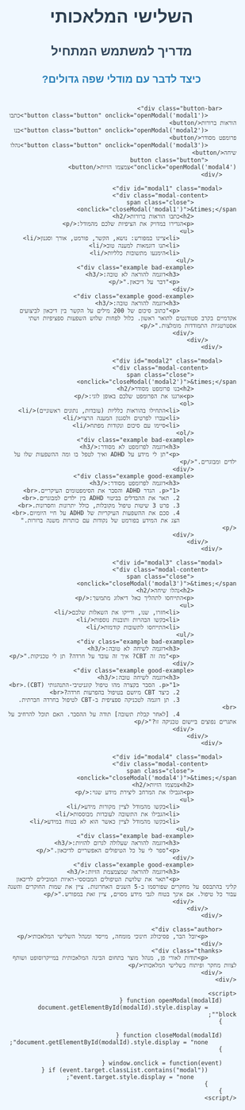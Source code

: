 <!DOCTYPE html>
<html lang="he" dir="rtl">
<head>
    <meta charset="UTF-8">
    <meta name="viewport" content="width=device-width, initial-scale=1.0">
    <title>השלישי המלאכותי - מדריך למשתמש המתחיל</title>
    <style>
        /* הסגנונות נשארים זהים לגרסה הקודמת */
        body, html {
            height: 100%;
            margin: 0;
            font-family: 'Heebo', sans-serif;
            background-color: #f0f8ff;
            color: #333;
        }
        .container {
            max-width: 1200px;
            margin: 0 auto;
            padding: 20px;
        }
        .header {
            text-align: center;
            margin-bottom: 40px;
        }
        h1 {
            color: #2c3e50;
            font-size: 2.5em;
            margin-bottom: 10px;
        }
        h2 {
            color: #34495e;
            font-size: 1.8em;
            margin-bottom: 10px;
        }
        h3 {
            color: #2980b9;
            font-size: 1.5em;
            margin-bottom: 20px;
        }
        .button-bar {
            display: flex;
            justify-content: space-around;
            flex-wrap: wrap;
            gap: 20px;
            margin-bottom: 40px;
        }
        .button {
            padding: 15px 25px;
            font-size: 18px;
            cursor: pointer;
            background-color: #3498db;
            color: white;
            border: none;
            border-radius: 50px;
            transition: all 0.3s;
            flex: 1;
            min-width: 200px;
            text-align: center;
            box-shadow: 0 4px 6px rgba(0,0,0,0.1);
        }
        .button:hover {
            background-color: #2980b9;
            transform: translateY(-3px);
            box-shadow: 0 6px 8px rgba(0,0,0,0.15);
        }
        .modal {
            display: none;
            position: fixed;
            z-index: 1;
            left: 0;
            top: 0;
            width: 100%;
            height: 100%;
            overflow: auto;
            background-color: rgba(0,0,0,0.4);
        }
        .modal-content {
            background-color: #fefefe;
            margin: 5% auto;
            padding: 30px;
            border: 1px solid #888;
            width: 90%;
            max-width: 800px;
            border-radius: 15px;
            box-shadow: 0 4px 8px rgba(0,0,0,0.2);
        }
        .close {
            color: #aaa;
            float: left;
            font-size: 28px;
            font-weight: bold;
            cursor: pointer;
        }
        .close:hover {
            color: #000;
        }
        .author {
            text-align: center;
            margin-top: 40px;
            color: #34495e;
        }
        .thanks {
            text-align: center;
            color: #7f8c8d;
            font-style: italic;
            margin-top: 10px;
        }
        .example {
            background-color: #ecf0f1;
            padding: 15px;
            border-radius: 10px;
            margin-top: 20px;
        }
        .good-example {
            border-left: 5px solid #2ecc71;
        }
        .bad-example {
            border-left: 5px solid #e74c3c;
        }
        @media (max-width: 768px) {
            .button {
                width: 100%;
            }
        }
    </style>
</head>
<body>
    <div class="container">
        <div class="header">
            <h1>השלישי המלאכותי</h1>
            <h2>מדריך למשתמש המתחיל</h2>
            <h3>כיצד לדבר עם מודלי שפה גדולים?</h3>
        </div>
        
        <div class="button-bar">
            <button class="button" onclick="openModal('modal1')">כתבו הוראות ברורות</button>
            <button class="button" onclick="openModal('modal2')">בנו פרומפט מסודר</button>
            <button class="button" onclick="openModal('modal3')">נהלו שיחה</button>
            <button class="button" onclick="openModal('modal4')">צמצמו הזיות</button>
        </div>

        <div id="modal1" class="modal">
            <div class="modal-content">
                <span class="close" onclick="closeModal('modal1')">&times;</span>
                <h2>כתבו הוראות ברורות</h2>
                <p>הגדירו במדויק את הציפיות שלכם מהמודל:</p>
                <ul>
                    <li>ציינו במפורש: נושא, הקשר, פורמט, אורך וסגנון</li>
                    <li>תנו דוגמאות למענה טוב</li>
                    <li>הימנעו מתשובות כלליות</li>
                </ul>
                <div class="example bad-example">
                    <h3>דוגמה להוראה לא טובה:</h3>
                    <p>"דבר על דיכאון."</p>
                </div>
                <div class="example good-example">
                    <h3>דוגמה להוראה טובה:</h3>
                    <p>"כתוב סיכום של 200 מילים על הקשר בין דיכאון לביצועים אקדמיים בקרב סטודנטים לתואר ראשון. כלול לפחות שלוש השפעות ספציפיות ושתי אסטרטגיות התמודדות מומלצות."</p>
                </div>
            </div>
        </div>

        <div id="modal2" class="modal">
            <div class="modal-content">
                <span class="close" onclick="closeModal('modal2')">&times;</span>
                <h2>בנו פרומפט מסודר</h2>
                <p>ארגנו את הפרומפט שלכם באופן לוגי:</p>
                <ol>
                    <li>התחילו בהוראות כלליות (עובדות, נתונים ראשוניים)</li>
                    <li>עברו לפרטים ולסגנון המענה הרצוי</li>
                    <li>סיימו עם סיכום ונקודות מפתח</li>
                </ol>
                <div class="example bad-example">
                    <h3>דוגמה לפרומפט לא מסודר:</h3>
                    <p>"תן לי מידע על ADHD ואיך לטפל בו ומה ההשפעות שלו על ילדים ומבוגרים."</p>
                </div>
                <div class="example good-example">
                    <h3>דוגמה לפרומפט מסודר:</h3>
                    <p>"1. הגדר ADHD והסבר את הסימפטומים העיקריים.<br>
                    2. תאר את ההבדלים בביטוי ADHD בין ילדים למבוגרים.<br>
                    3. פרט 3 שיטות טיפול מקובלות, כולל יתרונות וחסרונות.<br>
                    4. סכם את ההשפעות העיקריות של ADHD על חיי היומיום.<br>
                    הצג את המידע בפורמט של נקודות עם כותרות משנה ברורות."</p>
                </div>
            </div>
        </div>

        <div id="modal3" class="modal">
            <div class="modal-content">
                <span class="close" onclick="closeModal('modal3')">&times;</span>
                <h2>נהלו שיחה</h2>
                <p>התייחסו לתהליך כאל דיאלוג מתמשך:</p>
                <ul>
                    <li>חזרו, שנו, ודייקו את השאלות שלכם</li>
                    <li>בקשו הבהרות ותובנות נוספות</li>
                    <li>התייחסו לתשובות קודמות</li>
                </ul>
                <div class="example bad-example">
                    <h3>דוגמה לשיחה לא טובה:</h3>
                    <p>"מה זה CBT? איך זה עובד על חרדה? תן לי טכניקות."</p>
                </div>
                <div class="example good-example">
                    <h3>דוגמה לשיחה טובה:</h3>
                    <p>"1. הסבר בקצרה מהו טיפול קוגניטיבי-התנהגותי (CBT).<br>
                    2. כיצד CBT מיושם בטיפול בהפרעות חרדה?<br>
                    3. תן דוגמה לטכניקה ספציפית ב-CBT לטיפול בחרדה חברתית.<br>
                    4. [לאחר קבלת תשובה] תודה על ההסבר. האם תוכל להרחיב על אתגרים נפוצים ביישום טכניקה זו?"</p>
                </div>
            </div>
        </div>

        <div id="modal4" class="modal">
            <div class="modal-content">
                <span class="close" onclick="closeModal('modal4')">&times;</span>
                <h2>צמצמו הזיות</h2>
                <p>הגבילו את המרחב ליצירת מידע שגוי:</p>
                <ul>
                    <li>בקשו מהמודל לציין מקורות מידע</li>
                    <li>הגבילו את התשובה לעובדות מבוססות</li>
                    <li>בקשו מהמודל לציין כאשר הוא לא בטוח במידע</li>
                </ul>
                <div class="example bad-example">
                    <h3>דוגמה להוראה שעלולה לגרום להזיות:</h3>
                    <p>"ספר לי על כל הטיפולים האפשריים לדיכאון."</p>
                </div>
                <div class="example good-example">
                    <h3>דוגמה להוראה שמצמצמת הזיות:</h3>
                    <p>"תאר את שלושת הטיפולים המבוססי-ראיות המובילים לדיכאון קליני בהתבסס על מחקרים שפורסמו ב-5 השנים האחרונות. ציין את שמות החוקרים והשנה עבור כל טיפול. אם אינך בטוח לגבי מידע מסוים, ציין זאת במפורש."</p>
                </div>
            </div>
        </div>

        <div class="author">
            <p>יובל הבר, פסיכולוג חינוכי מומחה, מייסד ומנהל השלישי המלאכותי</p>
        </div>
        <div class="thanks">
            <p>תודות לאורי פן, מנהל מוצר בתחום הבינה המלאכותית במייקרוסופט ושותף לצוות מחקר ופיתוח בשלישי המלאכותי</p>
        </div>
    </div>

    <script>
        function openModal(modalId) {
            document.getElementById(modalId).style.display = "block";
        }

        function closeModal(modalId) {
            document.getElementById(modalId).style.display = "none";
        }

        window.onclick = function(event) {
            if (event.target.classList.contains("modal")) {
                event.target.style.display = "none";
            }
        }
    </script>
</body>
</html>
